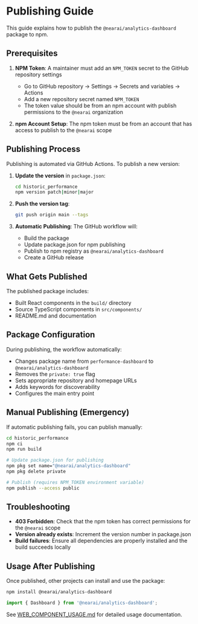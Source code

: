 # Publishing Guide

This guide explains how to publish the `@nearai/analytics-dashboard` package to npm.

## Prerequisites

1. **NPM Token**: A maintainer must add an `NPM_TOKEN` secret to the GitHub repository settings
   - Go to GitHub repository → Settings → Secrets and variables → Actions
   - Add a new repository secret named `NPM_TOKEN`
   - The token value should be from an npm account with publish permissions to the `@nearai` organization

2. **npm Account Setup**: The npm token must be from an account that has access to publish to the `@nearai` scope

## Publishing Process

Publishing is automated via GitHub Actions. To publish a new version:

1. **Update the version** in `package.json`:
   ```bash
   cd historic_performance
   npm version patch|minor|major
   ```

2. **Push the version tag**:
   ```bash
   git push origin main --tags
   ```

3. **Automatic Publishing**: The GitHub workflow will:
   - Build the package
   - Update package.json for npm publishing
   - Publish to npm registry as `@nearai/analytics-dashboard`
   - Create a GitHub release

## What Gets Published

The published package includes:
- Built React components in the `build/` directory
- Source TypeScript components in `src/components/`
- README.md and documentation

## Package Configuration

During publishing, the workflow automatically:
- Changes package name from `performance-dashboard` to `@nearai/analytics-dashboard`
- Removes the `private: true` flag
- Sets appropriate repository and homepage URLs
- Adds keywords for discoverability
- Configures the main entry point

## Manual Publishing (Emergency)

If automatic publishing fails, you can publish manually:

```bash
cd historic_performance
npm ci
npm run build

# Update package.json for publishing
npm pkg set name="@nearai/analytics-dashboard"
npm pkg delete private

# Publish (requires NPM_TOKEN environment variable)
npm publish --access public
```

## Troubleshooting

- **403 Forbidden**: Check that the npm token has correct permissions for the `@nearai` scope
- **Version already exists**: Increment the version number in package.json
- **Build failures**: Ensure all dependencies are properly installed and the build succeeds locally

## Usage After Publishing

Once published, other projects can install and use the package:

```bash
npm install @nearai/analytics-dashboard
```

```jsx
import { Dashboard } from '@nearai/analytics-dashboard';
```

See [WEB_COMPONENT_USAGE.md](./WEB_COMPONENT_USAGE.md) for detailed usage documentation.